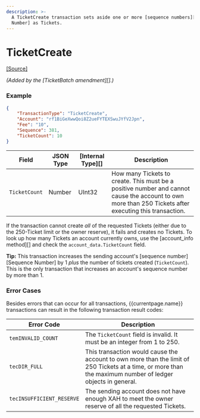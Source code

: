 ```yaml
---
description: >-
  A TicketCreate transaction sets aside one or more [sequence numbers][Sequence
  Number] as Tickets.
---
```


# TicketCreate

[\[Source\]](https://github.com/ripple/rippled/blob/develop/src/ripple/app/tx/impl/CreateTicket.cpp)

_(Added by the \[TicketBatch amendment]\[].)_

### Example

```json
{
    "TransactionType": "TicketCreate",
    "Account": "rf1BiGeXwwQoi8Z2ueFYTEXSwuJYfV2Jpn",
    "Fee": "10",
    "Sequence": 381,
    "TicketCount": 10
}
```

| Field         | JSON Type | \[Internal Type]\[] | Description                                                                                                                                            |
| ------------- | --------- | ------------------- | ------------------------------------------------------------------------------------------------------------------------------------------------------ |
| `TicketCount` | Number    | UInt32              | How many Tickets to create. This must be a positive number and cannot cause the account to own more than 250 Tickets after executing this transaction. |

If the transaction cannot create _all_ of the requested Tickets (either due to the 250-Ticket limit or the owner reserve), it fails and creates no Tickets. To look up how many Tickets an account currently owns, use the \[account\_info method]\[] and check the `account_data.TicketCount` field.

**Tip:** This transaction increases the sending account's \[sequence number]\[Sequence Number] by 1 _plus_ the number of tickets created (`TicketCount`). This is the only transaction that increases an account's sequence number by more than 1.

### Error Cases

Besides errors that can occur for all transactions, \{{currentpage.name\}} transactions can result in the following transaction result codes:

| Error Code                | Description                                                                                                                                                 |
| ------------------------- | ----------------------------------------------------------------------------------------------------------------------------------------------------------- |
| `temINVALID_COUNT`        | The `TicketCount` field is invalid. It must be an integer from 1 to 250.                                                                                    |
| `tecDIR_FULL`             | This transaction would cause the account to own more than the limit of 250 Tickets at a time, or more than the maximum number of ledger objects in general. |
| `tecINSUFFICIENT_RESERVE` | The sending account does not have enough XAH to meet the owner reserve of all the requested Tickets.                                                        |
